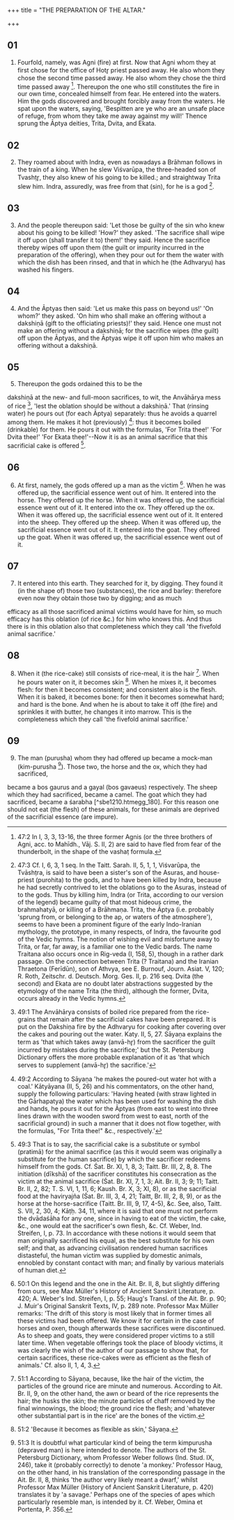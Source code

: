 +++
title = "THE PREPARATION OF THE ALTAR."

+++


## 01
1. Fourfold, namely, was Agni (fire) at first. Now that Agni whom they at first chose for the office of Hotr̥ priest passed away. He also whom they chose the second time passed away. He also whom they chose the third time passed away [^egg_171]. Thereupon the one who still constitutes the fire in our own time, concealed himself from fear. He entered into the waters. Him the gods discovered and brought forcibly away from the waters. He spat upon the waters, saying, 'Bespitten are ye who are an unsafe place of refuge, from whom they take me away against my will!' Thence sprung the Āptya deities, Trita, Dvita, and Ekata.

[^egg_171]: 47:2 In I, 3, 3, 13-16, the three former Agnis (or the three brothers of Agni, acc. to Mahīdh., Vāj. S. II, 2) are said to have fled from fear of the thunderbolt, in the shape of the vashaṭ formula.

## 02
2. They roamed about with Indra, even as nowadays a Brāhman follows in the train of a king. When he slew Viśvarūpa, the three-headed son of Tvashṭr̥, they also knew of his going to be killed.; and straightway Trita slew him. Indra, assuredly, was free from that (sin), for he is a god [^egg_172].

[^egg_172]: 47:3 Cf. I, 6, 3, 1 seq. In the Taitt. Sarah. II, 5, 1, 1, Viśvarūpa, the Tvāshṭra, is said to have been a sister's son of the Asuras, and  house-priest (purohita) to the gods, and to have been killed by Indra, because he had secretly contrived to let the oblations go to the Asuras, instead of to the gods. Thus by killing him, Indra (or Trita, according to our version of the legend) became guilty of that most hideous crime, the brahmahatyā, or killing of a Brāhmaṇa. Trita, the Āptya (i.e. probably 'sprung from, or belonging to the ap, or waters of the atmosphere'), seems to have been a prominent figure of the early Indo-Iranian mythology, the prototype, in many respects, of Indra, the favourite god of the Vedic hymns. The notion of wishing evil and misfortune away to Trita, or far, far away, is a familiar one to the Vedic bards. The name Traitana also occurs once in Rig-veda (I, 158, 5), though in a rather dark passage. On the connection between Trita (? Traitana) and the Iranian Thraetona (Ferīdūn), son of Athvya, see E. Burnouf, Journ. Asiat. V, 120; R. Roth, Zeitschr. d. Deutsch. Morg. Ges. II, p. 216 seq. Dvita (the second) and Ekata are no doubt later abstractions suggested by the etymology of the name Trita (the third), although the former, Dvita, occurs already in the Vedic hymns.

## 03
3. And the people thereupon said: 'Let those be guilty of the sin who knew about his going to be killed! 'How?' they asked. 'The sacrifice shall wipe it off upon (shall transfer it to) them!' they said. Hence the sacrifice thereby wipes off upon them (the guilt or impurity incurred in the preparation of the offering), when they pour out for them the water with which the dish has been rinsed, and that in which he (the Adhvaryu) has washed his fingers.

## 04
4. And the Āptyas then said: 'Let us make this pass on beyond us!' 'On whom?' they asked. 'On him who shall make an offering without a dakshiṇā (gift to the officiating priests)!' they said. Hence one must not make an offering without a dakshiṇā; for the sacrifice wipes (the guilt) off upon the Āptyas, and the Āptyas wipe it off upon him who makes an offering without a dakshiṇā.

## 05
5. Thereupon the gods ordained this to be the

dakshiṇā at the new- and full-moon sacrifices, to wit, the Anvāhārya mess of rice [^egg_173], 'lest the oblation should be without a dakshiṇā.' That (rinsing water) he pours out (for each Āptya) separately: thus he avoids a quarrel among them. He makes it hot (previously) [^egg_174]: thus it becomes boiled (drinkable) for them. He pours it out with the formulas, 'For Trita thee!' 'For Dvita thee!' 'For Ekata thee!'--Now it is as an animal sacrifice that this sacrificial cake is offered [^egg_175].

[^egg_173]: 49:1 The Anvāhārya consists of boiled rice prepared from the rice-grains that remain after the sacrificial cakes have been prepared. It is put on the Dakshiṇa fire by the Adhvaryu for cooking after covering over the cakes and pouring out the water. Katy. II, 5, 27. Sāyaṇa explains the term as 'that which takes away (anvā-hr̥) from the sacrificer the guilt incurred by mistakes during the sacrifice;' but the St. Petersburg Dictionary offers the more probable explanation of it as 'that which serves to supplement (anvā-hr̥) the sacrifice.'

[^egg_174]: 49:2 According to Sāyaṇa 'he makes the poured-out water hot with a coal.' Kātyāyana (II, 5, 26) and his commentators, on the other hand, supply the following particulars: 'Having heated (with straw lighted in the Gārhapatya) the water which has been used for washing the dish and hands, he pours it out for the Āptyas (from east to west into three lines drawn with the wooden sword from west to east, north of the sacrificial ground) in such a manner that it does not flow together, with the formulas, "For Trita thee!" &c., respectively.'

[^egg_175]: 49:3 That is to say, the sacrificial cake is a substitute or symbol (pratimā) for the animal sacrifice (as this it would seem was originally a substitute for the human sacrifice) by which the sacrificer redeems himself from the gods. Cf. Śat. Br. XI, 1, 8, 3; Taitt. Br. III, 2, 8, 8. The initiation (dīkshā) of the sacrificer constitutes his consecration as the victim at the animal sacrifice (Śat. Br. XI, 7, 1, 3; Ait. Br. II, 3; 9; 11; Taitt. Br. II, 2, 82; T. S. VI, 1, 11, 6; Kaush. Br. X, 3; XI, 8), or as the sacrificial food at the haviryajña (Śat. Br. III, 3, 4, 21; Taitt, Br. III, 2, 8, 9), or as the horse at the horse-sacrifice (Taitt. Br. III, 9, 17, 4-5), &c. See, also, Taitt. S. VII, 2, 30, 4; Kāṭḥ. 34, 11, where it is said that one must  not perform the dvādaśāha for any one, since in having to eat of the victim, the cake, &c., one would eat the sacrificer's own flesh, &c. Cf. Weber, Ind. Streifen, I, p. 73. In accordance with these notions it would seem that man originally sacrificed his equal, as the best substitute for his own self; and that, as advancing civilisation rendered human sacrifices distasteful, the human victim was supplied by domestic animals, ennobled by constant contact with man; and finally by various materials of human diet.

## 06
6. At first, namely, the gods offered up a man as the victim [^egg_176]. When he was offered up, the sacrificial essence went out of him. It entered into the horse. They offered up the horse. When it was offered up, the sacrificial essence went out of it. It entered into the ox. They offered up the ox. When it was offered up, the sacrificial essence went out of it. It entered into the sheep. They offered up the sheep. When it was offered up, the sacrificial essence went out of it. It entered into the goat. They offered up the goat. When it was offered up, the sacrificial essence went out of it.

[^egg_176]: 50:1 On this legend and the one in the Ait. Br. II, 8, but slightly differing from ours, see Max Müller's History of Ancient Sanskrit Literature, p. 420; A. Weber's Ind. Streifen, I, p. 55; Haug's Transl. of the Ait. Br. p. 90; J. Muir's Original Sanskrit Texts, IV, p. 289 note. Professor Max Müller remarks: 'The drift of this story is most likely that in former times all these victims had been offered. We know it for certain in the case of horses and oxen, though afterwards these sacrifices were discontinued. As to sheep and goats, they were considered proper victims to a still later time. When vegetable offerings took the place of bloody victims, it was clearly the wish of the author of our passage to show that, for certain sacrifices, these rice-cakes were as efficient as the flesh of animals.' Cf. also II, 1, 4, 3.

## 07
7. It entered into this earth. They searched for it, by digging. They found it (in the shape of) those two (substances), the rice and barley: therefore even now they obtain those two by digging; and as much

efficacy as all those sacrificed animal victims would have for him, so much efficacy has this oblation (of rice &c.) for him who knows this. And thus there is in this oblation also that completeness which they call 'the fivefold animal sacrifice.'

## 08
8. When it (the rice-cake) still consists of rice-meal, it is the hair [^egg_177]. When he pours water on it, it becomes skin [^egg_178]. When he mixes it, it becomes flesh: for then it becomes consistent; and consistent also is the flesh. When it is baked, it becomes bone: for then it becomes somewhat hard; and hard is the bone. And when he is about to take it off (the fire) and sprinkles it with butter, he changes it into marrow. This is the completeness which they call 'the fivefold animal sacrifice.'

[^egg_177]: 51:1 According to Sāyaṇa, because, like the hair of the victim, the particles of the ground rice are minute and numerous. According to Ait. Br. II, 9, on the other hand, the awn or beard of the rice represents the hair; the husks the skin; the minute particles of chaff removed by the final winnowings, the blood; the ground rice the flesh; and 'whatever other substantial part is in the rice' are the bones of the victim.

[^egg_178]: 51:2 'Because it becomes as flexible as skin,' Sāyaṇa.

## 09
9. The man (purusha) whom they had offered up became a mock-man (kim-purusha [^egg_179]). Those two, the horse and the ox, which they had sacrificed,

[^egg_179]: 51:3 It is doubtful what particular kind of being the term kimpurusha (depraved man) is here intended to denote. The authors of the St. Petersburg Dictionary, whom Professor Weber follows (Ind. Stud. IX, 246), take it (probably correctly) to denote 'a monkey.' Professor Haug, on the other hand, in his translation of the corresponding passage in the Ait. Br. II, 8, thinks 'the author very likely meant a dwarf,' whilst Professor Max Müller (History of Ancient Sanskrit Literature, p. 420) translates it by 'a savage.' Perhaps one of the species of apes which particularly resemble man, is intended by it. Cf. Weber, Omina et Portenta, P. 356.

became a bos gaurus and a gayal (bos gavaeus) respectively. The sheep which they had sacrificed, became a camel. The goat which they had sacrificed, became a śarabha [^sbe1210.htmegg_180]. For this reason one should not eat (the flesh) of these animals, for these animals are deprived of the sacrificial essence (are impure).

